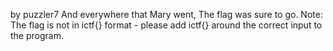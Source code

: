 by puzzler7
And everywhere that Mary went, The flag was sure to go.
Note: The flag is not in ictf{} format - please add ictf{} around the correct input to the program.
